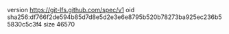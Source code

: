 version https://git-lfs.github.com/spec/v1
oid sha256:df766f2de594b85d7d8e5d2e3e6e8795b520b78273ba925ec236b55830c5c3f4
size 46570
